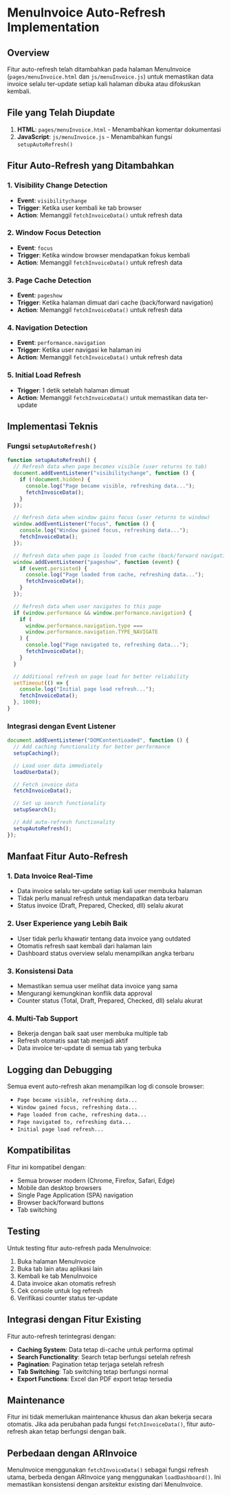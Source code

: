 # MenuInvoice Auto-Refresh Implementation

## Overview

Fitur auto-refresh telah ditambahkan pada halaman MenuInvoice (`pages/menuInvoice.html` dan `js/menuInvoice.js`) untuk memastikan data invoice selalu ter-update setiap kali halaman dibuka atau difokuskan kembali.

## File yang Telah Diupdate

1. **HTML**: `pages/menuInvoice.html` - Menambahkan komentar dokumentasi
2. **JavaScript**: `js/menuInvoice.js` - Menambahkan fungsi `setupAutoRefresh()`

## Fitur Auto-Refresh yang Ditambahkan

### 1. Visibility Change Detection

- **Event**: `visibilitychange`
- **Trigger**: Ketika user kembali ke tab browser
- **Action**: Memanggil `fetchInvoiceData()` untuk refresh data

### 2. Window Focus Detection

- **Event**: `focus`
- **Trigger**: Ketika window browser mendapatkan fokus kembali
- **Action**: Memanggil `fetchInvoiceData()` untuk refresh data

### 3. Page Cache Detection

- **Event**: `pageshow`
- **Trigger**: Ketika halaman dimuat dari cache (back/forward navigation)
- **Action**: Memanggil `fetchInvoiceData()` untuk refresh data

### 4. Navigation Detection

- **Event**: `performance.navigation`
- **Trigger**: Ketika user navigasi ke halaman ini
- **Action**: Memanggil `fetchInvoiceData()` untuk refresh data

### 5. Initial Load Refresh

- **Trigger**: 1 detik setelah halaman dimuat
- **Action**: Memanggil `fetchInvoiceData()` untuk memastikan data ter-update

## Implementasi Teknis

### Fungsi `setupAutoRefresh()`

```javascript
function setupAutoRefresh() {
  // Refresh data when page becomes visible (user returns to tab)
  document.addEventListener("visibilitychange", function () {
    if (!document.hidden) {
      console.log("Page became visible, refreshing data...");
      fetchInvoiceData();
    }
  });

  // Refresh data when window gains focus (user returns to window)
  window.addEventListener("focus", function () {
    console.log("Window gained focus, refreshing data...");
    fetchInvoiceData();
  });

  // Refresh data when page is loaded from cache (back/forward navigation)
  window.addEventListener("pageshow", function (event) {
    if (event.persisted) {
      console.log("Page loaded from cache, refreshing data...");
      fetchInvoiceData();
    }
  });

  // Refresh data when user navigates to this page
  if (window.performance && window.performance.navigation) {
    if (
      window.performance.navigation.type ===
      window.performance.navigation.TYPE_NAVIGATE
    ) {
      console.log("Page navigated to, refreshing data...");
      fetchInvoiceData();
    }
  }

  // Additional refresh on page load for better reliability
  setTimeout(() => {
    console.log("Initial page load refresh...");
    fetchInvoiceData();
  }, 1000);
}
```

### Integrasi dengan Event Listener

```javascript
document.addEventListener("DOMContentLoaded", function () {
  // Add caching functionality for better performance
  setupCaching();

  // Load user data immediately
  loadUserData();

  // Fetch invoice data
  fetchInvoiceData();

  // Set up search functionality
  setupSearch();

  // Add auto-refresh functionality
  setupAutoRefresh();
});
```

## Manfaat Fitur Auto-Refresh

### 1. Data Invoice Real-Time

- Data invoice selalu ter-update setiap kali user membuka halaman
- Tidak perlu manual refresh untuk mendapatkan data terbaru
- Status invoice (Draft, Prepared, Checked, dll) selalu akurat

### 2. User Experience yang Lebih Baik

- User tidak perlu khawatir tentang data invoice yang outdated
- Otomatis refresh saat kembali dari halaman lain
- Dashboard status overview selalu menampilkan angka terbaru

### 3. Konsistensi Data

- Memastikan semua user melihat data invoice yang sama
- Mengurangi kemungkinan konflik data approval
- Counter status (Total, Draft, Prepared, Checked, dll) selalu akurat

### 4. Multi-Tab Support

- Bekerja dengan baik saat user membuka multiple tab
- Refresh otomatis saat tab menjadi aktif
- Data invoice ter-update di semua tab yang terbuka

## Logging dan Debugging

Semua event auto-refresh akan menampilkan log di console browser:

- `Page became visible, refreshing data...`
- `Window gained focus, refreshing data...`
- `Page loaded from cache, refreshing data...`
- `Page navigated to, refreshing data...`
- `Initial page load refresh...`

## Kompatibilitas

Fitur ini kompatibel dengan:

- Semua browser modern (Chrome, Firefox, Safari, Edge)
- Mobile dan desktop browsers
- Single Page Application (SPA) navigation
- Browser back/forward buttons
- Tab switching

## Testing

Untuk testing fitur auto-refresh pada MenuInvoice:

1. Buka halaman MenuInvoice
2. Buka tab lain atau aplikasi lain
3. Kembali ke tab MenuInvoice
4. Data invoice akan otomatis refresh
5. Cek console untuk log refresh
6. Verifikasi counter status ter-update

## Integrasi dengan Fitur Existing

Fitur auto-refresh terintegrasi dengan:

- **Caching System**: Data tetap di-cache untuk performa optimal
- **Search Functionality**: Search tetap berfungsi setelah refresh
- **Pagination**: Pagination tetap terjaga setelah refresh
- **Tab Switching**: Tab switching tetap berfungsi normal
- **Export Functions**: Excel dan PDF export tetap tersedia

## Maintenance

Fitur ini tidak memerlukan maintenance khusus dan akan bekerja secara otomatis. Jika ada perubahan pada fungsi `fetchInvoiceData()`, fitur auto-refresh akan tetap berfungsi dengan baik.

## Perbedaan dengan ARInvoice

MenuInvoice menggunakan `fetchInvoiceData()` sebagai fungsi refresh utama, berbeda dengan ARInvoice yang menggunakan `loadDashboard()`. Ini memastikan konsistensi dengan arsitektur existing dari MenuInvoice.
